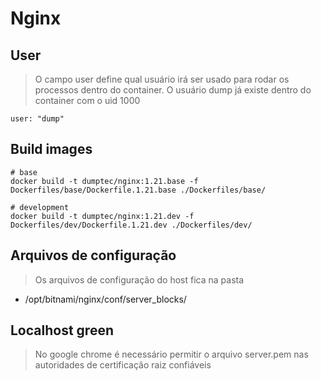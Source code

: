 # Nginx

## User

> O campo user define qual usuário irá ser usado para rodar os processos
> dentro do container. O usuário dump já existe dentro do container com o uid 1000

```shell
user: "dump"
```

## Build images

```shell
# base
docker build -t dumptec/nginx:1.21.base -f Dockerfiles/base/Dockerfile.1.21.base ./Dockerfiles/base/

# development
docker build -t dumptec/nginx:1.21.dev -f Dockerfiles/dev/Dockerfile.1.21.dev ./Dockerfiles/dev/
```

## Arquivos de configuração

> Os arquivos de configuração do host fica na pasta

* /opt/bitnami/nginx/conf/server_blocks/

## Localhost green

> No google chrome é necessário permitir o arquivo server.pem nas autoridades de certificação raiz confiáveis
